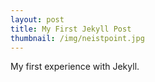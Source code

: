 ```yaml
---
layout: post
title: My First Jekyll Post
thumbnail: /img/neistpoint.jpg
---
```

My first experience with Jekyll.
